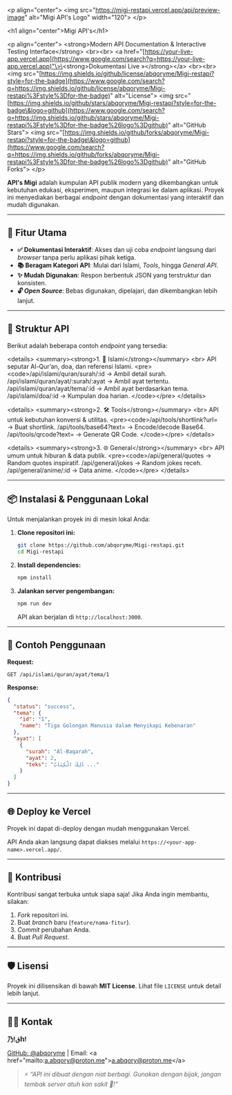 \<p align="center"\>
\<img src="https://migi-restapi.vercel.app/api/preview-image" alt="Migi API's Logo" width="120"\>
\</p\>

\<h1 align="center"\>Migi API's\</h1\>

\<p align="center"\>
\<strong\>Modern API Documentation & Interactive Testing Interface\</strong\>
\<br\>\<br\>
\<a href="[https://your-live-app.vercel.app](https://www.google.com/search?q=https://your-live-app.vercel.app)"\>\<strong\>Dokumentasi Live »\</strong\>\</a\>
\<br\>\<br\>
\<img src="[https://img.shields.io/github/license/abqoryme/Migi-restapi?style=for-the-badge](https://www.google.com/search?q=https://img.shields.io/github/license/abqoryme/Migi-restapi%3Fstyle%3Dfor-the-badge)" alt="License"\>
\<img src="[https://img.shields.io/github/stars/abqoryme/Migi-restapi?style=for-the-badge\&logo=github](https://www.google.com/search?q=https://img.shields.io/github/stars/abqoryme/Migi-restapi%3Fstyle%3Dfor-the-badge%26logo%3Dgithub)" alt="GitHub Stars"\>
\<img src="[https://img.shields.io/github/forks/abqoryme/Migi-restapi?style=for-the-badge\&logo=github](https://www.google.com/search?q=https://img.shields.io/github/forks/abqoryme/Migi-restapi%3Fstyle%3Dfor-the-badge%26logo%3Dgithub)" alt="GitHub Forks"\>
\</p\>

**API's Migi** adalah kumpulan API publik modern yang dikembangkan untuk kebutuhan edukasi, eksperimen, maupun integrasi ke dalam aplikasi. Proyek ini menyediakan berbagai *endpoint* dengan dokumentasi yang interaktif dan mudah digunakan.

-----

## 🚀 Fitur Utama

  - **✅ Dokumentasi Interaktif**: Akses dan uji coba *endpoint* langsung dari *browser* tanpa perlu aplikasi pihak ketiga.
  - **📚 Beragam Kategori API**: Mulai dari Islami, *Tools*, hingga *General API*.
  - **✨ Mudah Digunakan**: Respon berbentuk JSON yang terstruktur dan konsisten.
  - **🔓 *Open Source***: Bebas digunakan, dipelajari, dan dikembangkan lebih lanjut.

-----

## 📂 Struktur API

Berikut adalah beberapa contoh *endpoint* yang tersedia:

\<details\>
\<summary\>\<strong\>1. 🕌 Islami\</strong\>\</summary\>
\<br\>
API seputar Al-Qur’an, doa, dan referensi Islami.
\<pre\>\<code\>/api/islami/quran/surah/:id → Ambil detail surah.
/api/islami/quran/ayat/:surah/:ayat → Ambil ayat tertentu.
/api/islami/quran/ayat/tema/:id → Ambil ayat berdasarkan tema.
/api/islami/doa/:id → Kumpulan doa harian.
\</code\>\</pre\>
\</details\>

\<details\>
\<summary\>\<strong\>2. 🛠️ Tools\</strong\>\</summary\>
\<br\>
API untuk kebutuhan konversi & utilitas.
\<pre\>\<code\>/api/tools/shortlink?url= → Buat shortlink.
/api/tools/base64?text= → Encode/decode Base64.
/api/tools/qrcode?text= → Generate QR Code.
\</code\>\</pre\>
\</details\>

\<details\>
\<summary\>\<strong\>3. 🌐 General\</strong\>\</summary\>
\<br\>
API umum untuk hiburan & data publik.
\<pre\>\<code\>/api/general/quotes → Random quotes inspiratif.
/api/general/jokes → Random jokes receh.
/api/general/anime/:id → Data anime.
\</code\>\</pre\>
\</details\>

-----

## 📦 Instalasi & Penggunaan Lokal

Untuk menjalankan proyek ini di mesin lokal Anda:

1.  **Clone repositori ini:**

    ```bash
    git clone https://github.com/abqoryme/Migi-restapi.git
    cd Migi-restapi
    ```

2.  **Install dependencies:**

    ```bash
    npm install
    ```

3.  **Jalankan server pengembangan:**

    ```bash
    npm run dev
    ```

    API akan berjalan di `http://localhost:3000`.

-----

## 🔑 Contoh Penggunaan

**Request:**

```http
GET /api/islami/quran/ayat/tema/1
```

**Response:**

```json
{
  "status": "success",
  "tema": {
    "id": "1",
    "name": "Tiga Golongan Manusia dalam Menyikapi Kebenaran"
  },
  "ayat": [
    {
      "surah": "Al-Baqarah",
      "ayat": 2,
      "teks": "ذَٰلِكَ الْكِتَابُ ..."
    }
  ]
}
```

-----

## 🌐 Deploy ke Vercel

Proyek ini dapat di-deploy dengan mudah menggunakan Vercel.

[](https://www.google.com/search?q=https://vercel.com/new/clone%3Frepository-url%3Dhttps%253A%252F%252Fgithub.com%252Fabqoryme%252FMigi-restapi)

API Anda akan langsung dapat diakses melalui `https://<your-app-name>.vercel.app/`.

-----

## 🤝 Kontribusi

Kontribusi sangat terbuka untuk siapa saja\! Jika Anda ingin membantu, silakan:

1.  *Fork* repositori ini.
2.  Buat *branch* baru (`feature/nama-fitur`).
3.  *Commit* perubahan Anda.
4.  Buat *Pull Request*.

-----

## 🛡️ Lisensi

Proyek ini dilisensikan di bawah **MIT License**. Lihat file `LICENSE` untuk detail lebih lanjut.

-----

## 👨‍💻 Kontak

**乃\!ق𝕙\!**

[GitHub: @abqoryme](https://github.com/abqoryme) | Email: \<a href="mailto:a.abqory@proton.me"\>a.abqory@proton.me\</a\>

> ⚡ *“API ini dibuat dengan niat berbagi. Gunakan dengan bijak, jangan tembak server atuh kan sakit 🤭\!”*
